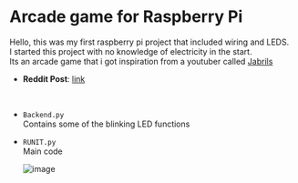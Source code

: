 # Arcade game for Raspberry Pi
Hello, this was my first raspberry pi project that included wiring and LEDS. <br >
I started this project with no knowledge of electricity in the start. <br >
Its an arcade game that i got inspiration from a youtuber called [Jabrils](https://www.youtube.com/watch?v=6hP5wbpJOpQ)
* **Reddit Post**: [link](https://www.reddit.com/r/raspberry_pi/comments/bvqpgn/pretty_proud_of_my_first_raspberry_pi_project_yes/)


<br >

* ``Backend.py`` <br >
  Contains some of the blinking LED functions
* ``RUNIT.py`` <br >
  Main code
  
  ![image](https://i.imgur.com/lNBsLOK.jpg)

